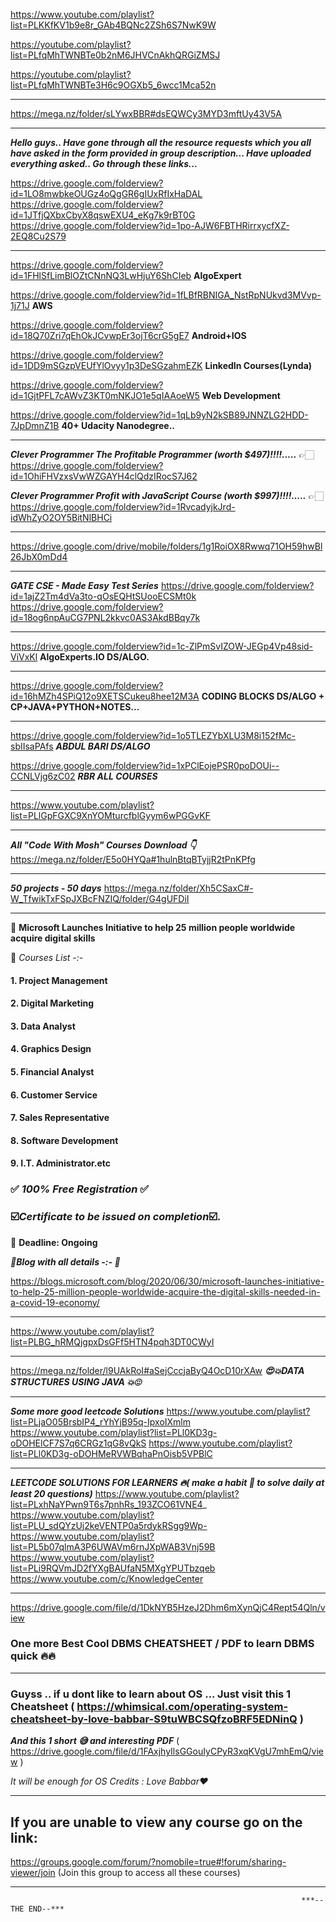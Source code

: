 https://www.youtube.com/playlist?list=PLKKfKV1b9e8r_GAb4BQNc2ZSh6S7NwK9W

https://youtube.com/playlist?list=PLfqMhTWNBTe0b2nM6JHVCnAkhQRGiZMSJ

https://youtube.com/playlist?list=PLfqMhTWNBTe3H6c9OGXb5_6wcc1Mca52n

--------------------------------------------------------------------------------------------------------

https://mega.nz/folder/sLYwxBBR#dsEQWCy3MYD3mftUy43V5A

--------------------------------------------------------------------------------------------------------

***Hello guys..
Have gone through all the resource requests which you all have asked in the form provided in group description... 
Have uploaded everything asked..
Go through these links...***

https://drive.google.com/folderview?id=1LO8mwbkeOUGz4oQgGR6gIUxRfIxHaDAL
https://drive.google.com/folderview?id=1JTfjQXbxCbyX8qswEXU4_eKg7k9rBT0G
https://drive.google.com/folderview?id=1po-AJW6FBTHRirrxycfXZ-2EQ8Cu2S79

---------------------------------------------------------------------------------------------------------

https://drive.google.com/folderview?id=1FHlSfLimBlOZtCNnNQ3LwHjuY6ShCIeb
**AlgoExpert**

https://drive.google.com/folderview?id=1fLBfRBNIGA_NstRpNUkvd3MVvp-1j71J
**AWS**

https://drive.google.com/folderview?id=18Q70Zri7qEhOkJCvwpEr3ojT6crG5gE7
**Android+IOS**

https://drive.google.com/folderview?id=1DD9mSGzpVEUfYlOvyy1p3DeSGzahmEZK
**LinkedIn Courses(Lynda)**

https://drive.google.com/folderview?id=1GjtPFL7cAWvZ3KT0mNKJO1e5qIAAoeW5
**Web Development**

https://drive.google.com/folderview?id=1qLb9yN2kSB89JNNZLG2HDD-7JpDmnZ1B
**40+ Udacity Nanodegree..**

--------------------------------------------------------------------------------------------------------

***Clever Programmer The Profitable Programmer (worth $497)!!!!.....***
👉🏻https://drive.google.com/folderview?id=1OhiFHVzxsVwWZGAYH4clQdzIRocS7J62

***Clever Programmer Profit with JavaScript Course (worth $997)!!!!.....***
👉🏻https://drive.google.com/folderview?id=1RvcadyjkJrd-idWhZyO2OY5BitNlBHCi

-----------------------------------------------------------------------------------------------------------

https://drive.google.com/drive/mobile/folders/1g1RoiOX8Rwwq71OH59hwBl26JbX0mDd4

-----------------------------------------------------------------------------------------------------------

***GATE CSE - Made Easy Test Series***
https://drive.google.com/folderview?id=1ajZ2Tm4dVa3to-qOsEQHtSUooECSMt0k
https://drive.google.com/folderview?id=18og6npAuCG7PNL2kkvc0AS3AkdBBqy7k

----------------------------------------------------------------------------------------------------------------

https://drive.google.com/folderview?id=1c-ZlPmSvIZOW-JEGp4Vp48sid-ViVxKl
**AlgoExperts.IO DS/ALGO.**

---------------------------------------------------------------------------------------------------------------

https://drive.google.com/folderview?id=16hMZh4SPiQ12o9XETSCukeu8hee12M3A
**CODING BLOCKS DS/ALGO + CP+JAVA+PYTHON+NOTES...**

----------------------------------------------------------------------------------------------------------------

https://drive.google.com/folderview?id=1o5TLEZYbXLU3M8i152fMc-sbIIsaPAfs
***ABDUL BARI DS/ALGO***

https://drive.google.com/folderview?id=1xPClEojePSR0poDOUi--CCNLVjg6zC02
***RBR ALL COURSES***

---------------------------------------------------------------------------------------------------------------------

https://www.youtube.com/playlist?list=PLlGpFGXC9XnYOMturcfblGyym6wPGGvKF

---------------------------------------------------------------------------------------------------------------

***All "Code With Mosh" Courses
Download 👇***
https://mega.nz/folder/E5o0HYQa#1hulnBtqBTyjjR2tPnKPfg

-------------------------------------------------------------------------------------------------------------------

***50 projects - 50 days*** https://mega.nz/folder/Xh5CSaxC#-W_TfwikTxFSpJXBcFNZIQ/folder/G4gUFDiI

---------------------------------------------------------------------------------------------------------------------

🔳  **Microsoft Launches Initiative to help 25 million people worldwide acquire digital skills**

🔳 *Courses List  -:-*

#### 1.  Project Management
#### 2.  Digital Marketing
#### 3.  Data Analyst
#### 4.  Graphics Design
#### 5.  Financial Analyst
#### 6.  Customer Service
#### 7.  Sales Representative
#### 8.  Software Development
#### 9.  I.T.  Administrator.etc

### ✅ *100% Free Registration* ✅
       
### ☑️*Certificate to be issued on completion*☑️.

🔳 **Deadline: Ongoing**

***🤍Blog with all details -:- 🤍***

https://blogs.microsoft.com/blog/2020/06/30/microsoft-launches-initiative-to-help-25-million-people-worldwide-acquire-the-digital-skills-needed-in-a-covid-19-economy/

---------------------------------------------------------------------------------------------------------------------------

https://www.youtube.com/playlist?list=PLBG_hRMQjgpxDsGFf5HTN4pqh3DT0CWyI

---------------------------------------------------------------------------------------------------------------------------

https://mega.nz/folder/l9UAkRoI#aSejCccjaByQ4OcD10rXAw
***😍💥DATA STRUCTURES USING JAVA 💥😍***

------------------------------------------------------------------------------------------------------------------------------

***Some more good leetcode Solutions***
https://www.youtube.com/playlist?list=PLjaO05BrsbIP4_rYhYjB95q-IpxoIXmlm
https://www.youtube.com/playlist?list=PLl0KD3g-oDOHElCF7S7q6CRGz1qG8vQkS
https://www.youtube.com/playlist?list=PLl0KD3g-oDOHMeRVWBqhaPnOisb5VPBlC

-----------------------------------------------------------------------------------------------------------------------

***LEETCODE SOLUTIONS FOR LEARNERS 🔥( make a habit 🙂 to solve daily at least 20 questions)***
https://www.youtube.com/playlist?list=PLxhNaYPwn9T6s7pnhRs_193ZCO61VNE4_
https://www.youtube.com/playlist?list=PLU_sdQYzUj2keVENTP0a5rdykRSgg9Wp-
https://www.youtube.com/playlist?list=PL5b07qlmA3P6UWAVm6rnJXpWAB3Vnj59B
https://www.youtube.com/playlist?list=PLi9RQVmJD2fYXgBAUfaN5MXgYPUTbzqeb
https://www.youtube.com/c/KnowledgeCenter

--------------------------------------------------------------------------------------------------------------------------------

https://drive.google.com/file/d/1DkNYB5HzeJ2Dhm6mXynQjC4Rept54Qln/view
### One more Best Cool DBMS CHEATSHEET / PDF  to learn DBMS quick 🔥🔥

-------------------------------------------------------------------------------------------------------------------------

### Guyss .. if u dont like to learn about OS ... Just visit this 1 Cheatsheet ( https://whimsical.com/operating-system-cheatsheet-by-love-babbar-S9tuWBCSQfzoBRF5EDNinQ )
***And this 1 short 😅 and interesting PDF*** ( https://drive.google.com/file/d/1FAxjhyIlsGGouIyCPyR3xqKVgU7mhEmQ/view )

*It will be enough for OS
Credits : Love Babbar❤️*

--------------------------------------------------------------------------------------------------------------------------

## If you are unable to view any course go on the link:
https://groups.google.com/forum/?nomobile=true#!forum/sharing-viewer/join (Join this group to access all these courses)

--------------------------------------------------------------------------------------------------------------------------------
                                                                     ***--THE END--***
